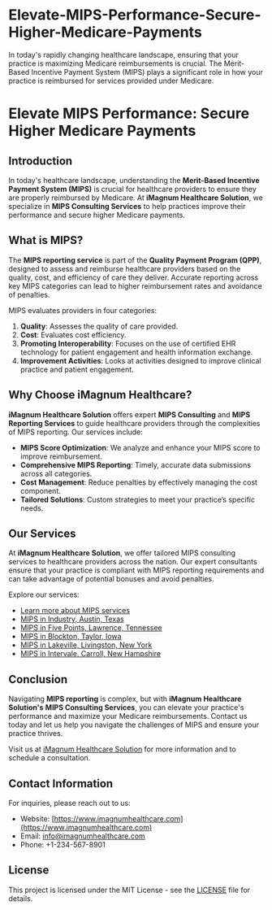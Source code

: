 # Elevate-MIPS-Performance-Secure-Higher-Medicare-Payments
In today's rapidly changing healthcare landscape, ensuring that your practice is maximizing Medicare reimbursements is crucial. The Merit-Based Incentive Payment System (MIPS) plays a significant role in how your practice is reimbursed for services provided under Medicare. 
# Elevate MIPS Performance: Secure Higher Medicare Payments

## Introduction
In today's healthcare landscape, understanding the **Merit-Based Incentive Payment System (MIPS)** is crucial for healthcare providers to ensure they are properly reimbursed by Medicare. At **iMagnum Healthcare Solution**, we specialize in **MIPS Consulting Services** to help practices improve their performance and secure higher Medicare payments.

## What is MIPS?
The **MIPS reporting service** is part of the **Quality Payment Program (QPP)**, designed to assess and reimburse healthcare providers based on the quality, cost, and efficiency of care they deliver. Accurate reporting across key MIPS categories can lead to higher reimbursement rates and avoidance of penalties.

MIPS evaluates providers in four categories:
1. **Quality**: Assesses the quality of care provided.
2. **Cost**: Evaluates cost efficiency.
3. **Promoting Interoperability**: Focuses on the use of certified EHR technology for patient engagement and health information exchange.
4. **Improvement Activities**: Looks at activities designed to improve clinical practice and patient engagement.

## Why Choose iMagnum Healthcare?
**iMagnum Healthcare Solution** offers expert **MIPS Consulting** and **MIPS Reporting Services** to guide healthcare providers through the complexities of MIPS reporting. Our services include:
- **MIPS Score Optimization**: We analyze and enhance your MIPS score to improve reimbursement.
- **Comprehensive MIPS Reporting**: Timely, accurate data submissions across all categories.
- **Cost Management**: Reduce penalties by effectively managing the cost component.
- **Tailored Solutions**: Custom strategies to meet your practice’s specific needs.

## Our Services
At **iMagnum Healthcare Solution**, we offer tailored MIPS consulting services to healthcare providers across the nation. Our expert consultants ensure that your practice is compliant with MIPS reporting requirements and can take advantage of potential bonuses and avoid penalties.

Explore our services:
- [Learn more about MIPS services](https://www.imagnumhealthcare.com/services/mips)
- [MIPS in Industry, Austin, Texas](https://www.imagnumhealthcare.com/places/mips-in-industry-austin-texas)
- [MIPS in Five Points, Lawrence, Tennessee](https://www.imagnumhealthcare.com/places/mips-in-five-points-lawrence-tennessee)
- [MIPS in Blockton, Taylor, Iowa](https://www.imagnumhealthcare.com/places/mips-in-blockton-taylor-iowa)
- [MIPS in Lakeville, Livingston, New York](https://www.imagnumhealthcare.com/places/mips-in-lakeville-livingston-new-york)
- [MIPS in Intervale, Carroll, New Hampshire](https://www.imagnumhealthcare.com/places/mips-in-intervale-carroll-new-hampshire)

## Conclusion
Navigating **MIPS reporting** is complex, but with **iMagnum Healthcare Solution's** **MIPS Consulting Services**, you can elevate your practice's performance and maximize your Medicare reimbursements. Contact us today and let us help you navigate the challenges of MIPS and ensure your practice thrives.

Visit us at [iMagnum Healthcare Solution](https://www.imagnumhealthcare.com/) for more information and to schedule a consultation.

## Contact Information
For inquiries, please reach out to us:
- Website: [https://www.imagnumhealthcare.com](https://www.imagnumhealthcare.com)
- Email: info@imagnumhealthcare.com
- Phone: +1-234-567-8901

## License
This project is licensed under the MIT License - see the [LICENSE](LICENSE) file for details.
